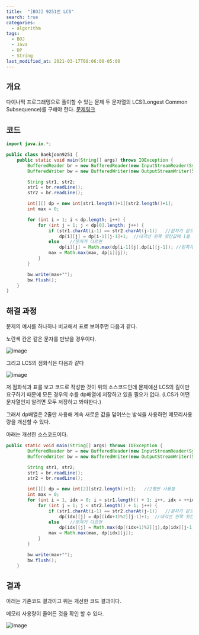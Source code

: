 ```yaml
---
title:  "[BOJ] 9251번 LCS"
search: true
categories: 
  - algorithm
tags:
  - BOJ
  - Java
  - DP
  - String
last_modified_at: 2021-03-17T08:06:00-05:00
---
```


## 개요

다이나믹 프로그래밍으로 풀이할 수 있는 문제
두 문자열의 LCS(Longest Common Subsequence)를 구해야 한다.
[문제링크](https://www.acmicpc.net/problem/9251)


## 코드

```java
import java.io.*;

public class Baekjoon9251 {
    public static void main(String[] args) throws IOException {
        BufferedReader br = new BufferedReader(new InputStreamReader(System.in));
        BufferedWriter bw = new BufferedWriter(new OutputStreamWriter(System.out));

        String str1, str2;
        str1 = br.readLine();
        str2 = br.readLine();

        int[][] dp = new int[str1.length()+1][str2.length()+1];
        int max = 0;

        for (int i = 1; i < dp.length; i++) {
            for (int j = 1; j < dp[0].length; j++) {
                if (str1.charAt(i-1) == str2.charAt(j-1))   //문자가 같으면
                    dp[i][j] = dp[i-1][j-1]+1;  //대각선 왼쪽 윗칸값에 1을 더함
                else    //문자가 다르면
                    dp[i][j] = Math.max(dp[i-1][j],dp[i][j-1]); //왼쪽과 위쪽값중에 큰 값
                max = Math.max(max, dp[i][j]);
            }
        }

        bw.write(max+"");
        bw.flush();
    }
}
```


## 해결 과정

문제의 예시를 하나하나 비교해서 표로 보여주면 다음과 같다.

노란색 칸은 같은 문자를 만났을 경우이다.

![image](https://user-images.githubusercontent.com/47655983/111424949-ca2e9900-8735-11eb-9904-f5355c8f79d7.png)

그리고 LCS의 점화식은 다음과 같다

![image](https://t1.daumcdn.net/cfile/tistory/2743613858A6818A04)

저 점화식과 표를 보고 코드로 작성한 것이 위의 소스코드인데 문제에선 LCS의 길이만 요구하기 때문에 모든 경우의 수를 dp배열에 저장하고 있을 필요가 없다. (LCS가 어떤 문자열인지 알려면 모두 저장하고 봐야한다.)

그래서 dp배열은 2줄만 사용해 계속 새로운 값을 덮어쓰는 방식을 사용하면 메모리사용량을 개선할 수 있다.

아래는 개선한 소스코드이다.
```java
public static void main(String[] args) throws IOException {
        BufferedReader br = new BufferedReader(new InputStreamReader(System.in));
        BufferedWriter bw = new BufferedWriter(new OutputStreamWriter(System.out));

        String str1, str2;
        str1 = br.readLine();
        str2 = br.readLine();

        int[][] dp = new int[2][str2.length()+1];   //2행만 사용함
        int max = 0;
        for (int i = 1, idx = 0; i < str1.length() + 1; i++, idx = ++idx % 2) {
            for (int j = 1; j < str2.length() + 1; j++) {
                if (str1.charAt(i-1) == str2.charAt(j-1))   //문자가 같으면
                    dp[idx][j] = dp[(idx+1)%2][j-1]+1;  //대각선 왼쪽 윗칸값에 1을 더함
                else    //문자가 다르면
                    dp[idx][j] = Math.max(dp[(idx+1)%2][j],dp[idx][j-1]); //왼쪽과 위쪽값중에 큰 값
                max = Math.max(max, dp[idx][j]);
            }
        }

        bw.write(max+"");
        bw.flush();
    }
```

## 결과
아래는 기존코드 결과이고 위는 개선한 코드 결과이다.

메모리 사용량이 줄어든 것을 확인 할 수 있다.

![image](https://user-images.githubusercontent.com/47655983/111431056-a15ed180-873e-11eb-9db8-2bb789ee024d.png)

